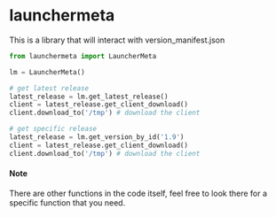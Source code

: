 # launchermeta

This is a library that will interact with version_manifest.json

```python
from launchermeta import LauncherMeta

lm = LauncherMeta()

# get latest release
latest_release = lm.get_latest_release()
client = latest_release.get_client_download()
client.download_to('/tmp') # download the client

# get specific release
latest_release = lm.get_version_by_id('1.9')
client = latest_release.get_client_download()
client.download_to('/tmp') # download the client
```

#### Note
There are other functions in the code itself, feel free to look there for a specific function that you need.
